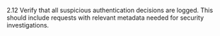 2.12 Verify that all suspicious authentication decisions are logged. This should include requests with relevant metadata needed for security investigations.